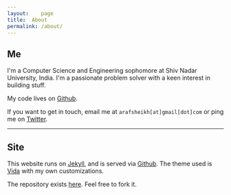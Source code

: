 ```yaml
---
layout:    page
title:	About
permalink: /about/
---
```


## Me

I'm a Computer Science and Engineering sophomore at Shiv Nadar University, India. I'm a passionate problem solver with a keen interest in building stuff.

My code lives on [Github](https://www.github.com/arafsheikh).

If you want to get in touch, email me at `arafsheikh[at]gmail[dot]com` or ping me on [Twitter](https://twitter.com/arafsheikh). 

-----------------------

## Site

This website runs on [Jekyll](http://jekyllrb.com/), and is served via [Github](https://github.com/). The theme used is [Vida](https://github.com/syaning/vida) with my own customizations.

The repository exists [here](https://github.com/arafsheikh/arafsheikh.github.io). Feel free to fork it.
